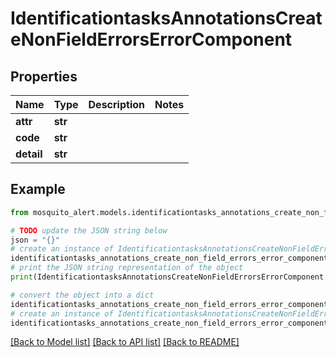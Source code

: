 # IdentificationtasksAnnotationsCreateNonFieldErrorsErrorComponent


## Properties

Name | Type | Description | Notes
------------ | ------------- | ------------- | -------------
**attr** | **str** |  | 
**code** | **str** |  | 
**detail** | **str** |  | 

## Example

```python
from mosquito_alert.models.identificationtasks_annotations_create_non_field_errors_error_component import IdentificationtasksAnnotationsCreateNonFieldErrorsErrorComponent

# TODO update the JSON string below
json = "{}"
# create an instance of IdentificationtasksAnnotationsCreateNonFieldErrorsErrorComponent from a JSON string
identificationtasks_annotations_create_non_field_errors_error_component_instance = IdentificationtasksAnnotationsCreateNonFieldErrorsErrorComponent.from_json(json)
# print the JSON string representation of the object
print(IdentificationtasksAnnotationsCreateNonFieldErrorsErrorComponent.to_json())

# convert the object into a dict
identificationtasks_annotations_create_non_field_errors_error_component_dict = identificationtasks_annotations_create_non_field_errors_error_component_instance.to_dict()
# create an instance of IdentificationtasksAnnotationsCreateNonFieldErrorsErrorComponent from a dict
identificationtasks_annotations_create_non_field_errors_error_component_from_dict = IdentificationtasksAnnotationsCreateNonFieldErrorsErrorComponent.from_dict(identificationtasks_annotations_create_non_field_errors_error_component_dict)
```
[[Back to Model list]](../README.md#documentation-for-models) [[Back to API list]](../README.md#documentation-for-api-endpoints) [[Back to README]](../README.md)


